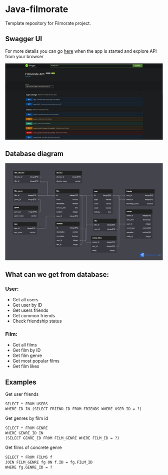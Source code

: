 # Java-filmorate

Template repository for Filmorate project.

## Swagger UI

For more details you can go [here](localhost:8080/swagger-ui.html) when the app is started
and explore API from your browser

![](swagger.png)

## Database diagram

![](schema.png)

## What can we get from database:

### User:

+ Get all users
+ Get user by ID
+ Get users friends
+ Get common friends
+ Check friendship status

### Film:

+ Get all films
+ Get film by ID
+ Get film genre
+ Get most popular films
+ Get film likes

## Examples

Get user friends

```postgres-psql
SELECT * FROM USERS 
WHERE ID IN (SELECT FRIEND_ID FROM FRIENDS WHERE USER_ID = ?)
 ```

Get genres by film id

```postgres-psql
SELECT * FROM GENRE 
WHERE GENRE_ID IN 
(SELECT GENRE_ID FROM FILM_GENRE WHERE FILM_ID = ?)
 ```

Get films of concrete genre

```postgres-psql
SELECT * FROM FILMS f
JOIN FILM_GENRE fg ON f.ID = fg.FILM_ID
WHERE fg.GENRE_ID = ?
 ```